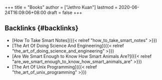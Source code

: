 +++
title = "Books"
author = ["Jethro Kuan"]
lastmod = 2020-06-24T16:09:06+08:00
draft = false
+++

## Backlinks {#backlinks}

- [How To Take Smart Notes]({{< relref "how_to_take_smart_notes" >}})
- [The Art Of Doing Science And Engineering]({{< relref "the_art_of_doing_science_and_engineering" >}})
- [Are We Smart Enough to Know How Smart Animals Are?]({{< relref "are_we_smart_enough_to_know_how_smart_animals_are" >}})
- [The Art Of Unix Programming]({{< relref "the_art_of_unix_programming" >}})
